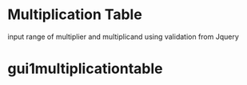 # Multiplication Table

input range of multiplier and multiplicand using validation from Jquery

# gui1multiplicationtable


